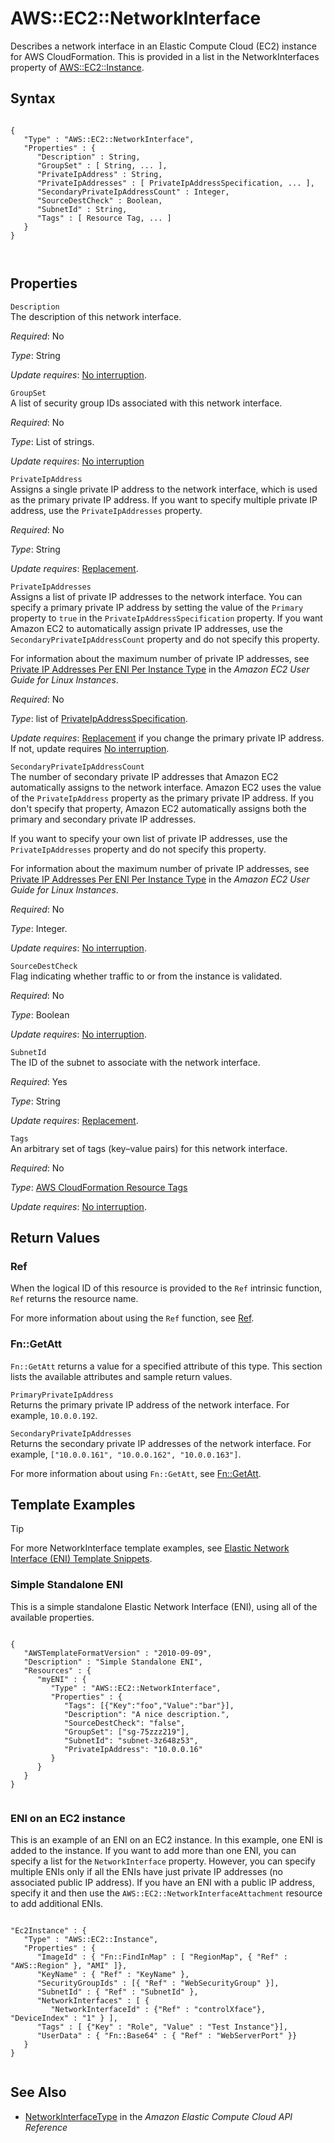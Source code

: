 AWS::EC2::NetworkInterface
==========================

Describes a network interface in an Elastic Compute Cloud (EC2) instance for AWS CloudFormation. This is provided in a list in the NetworkInterfaces property of [AWS::EC2::Instance](aws-properties-ec2-instance.html "AWS::EC2::Instance").

Syntax
------

``` {.programlisting}
      
{
   "Type" : "AWS::EC2::NetworkInterface",
   "Properties" : {
      "Description" : String,
      "GroupSet" : [ String, ... ],
      "PrivateIpAddress" : String,
      "PrivateIpAddresses" : [ PrivateIpAddressSpecification, ... ],
      "SecondaryPrivateIpAddressCount" : Integer,
      "SourceDestCheck" : Boolean,
      "SubnetId" : String,
      "Tags" : [ Resource Tag, ... ]
   }
}
      
    
```

Properties
----------

 `Description`   
The description of this network interface.

*Required*: No

*Type*: String

*Update requires*: [No interruption](using-cfn-updating-stacks-update-behaviors.html#update-no-interrupt).

 `GroupSet`   
A list of security group IDs associated with this network interface.

*Required*: No

*Type*: List of strings.

*Update requires*: [No interruption](using-cfn-updating-stacks-update-behaviors.html#update-no-interrupt)

 `PrivateIpAddress`   
Assigns a single private IP address to the network interface, which is used as the primary private IP address. If you want to specify multiple private IP address, use the `PrivateIpAddresses` property.

*Required*: No

*Type*: String

*Update requires*: [Replacement](using-cfn-updating-stacks-update-behaviors.html#update-replacement).

 `PrivateIpAddresses`   
Assigns a list of private IP addresses to the network interface. You can specify a primary private IP address by setting the value of the `Primary` property to `true` in the `PrivateIpAddressSpecification` property. If you want Amazon EC2 to automatically assign private IP addresses, use the `SecondaryPrivateIpAddressCount` property and do not specify this property.

For information about the maximum number of private IP addresses, see [Private IP Addresses Per ENI Per Instance Type](http://docs.aws.amazon.com/AWSEC2/latest/UserGuide/using-eni.html#AvailableIpPerENI) in the *Amazon EC2 User Guide for Linux Instances*.

*Required*: No

*Type*: list of [PrivateIpAddressSpecification](aws-properties-ec2-network-interface-privateipspec.html "EC2 Network Interface Private IP Specification").

*Update requires*: [Replacement](using-cfn-updating-stacks-update-behaviors.html#update-replacement) if you change the primary private IP address. If not, update requires [No interruption](using-cfn-updating-stacks-update-behaviors.html#update-no-interrupt).

 `SecondaryPrivateIpAddressCount`   
The number of secondary private IP addresses that Amazon EC2 automatically assigns to the network interface. Amazon EC2 uses the value of the `PrivateIpAddress` property as the primary private IP address. If you don't specify that property, Amazon EC2 automatically assigns both the primary and secondary private IP addresses.

If you want to specify your own list of private IP addresses, use the `PrivateIpAddresses` property and do not specify this property.

For information about the maximum number of private IP addresses, see [Private IP Addresses Per ENI Per Instance Type](http://docs.aws.amazon.com/AWSEC2/latest/UserGuide/using-eni.html#AvailableIpPerENI) in the *Amazon EC2 User Guide for Linux Instances*.

*Required*: No

*Type*: Integer.

*Update requires*: [No interruption](using-cfn-updating-stacks-update-behaviors.html#update-no-interrupt).

 `SourceDestCheck`   
Flag indicating whether traffic to or from the instance is validated.

*Required*: No

*Type*: Boolean

*Update requires*: [No interruption](using-cfn-updating-stacks-update-behaviors.html#update-no-interrupt).

 `SubnetId`   
The ID of the subnet to associate with the network interface.

*Required*: Yes

*Type*: String

*Update requires*: [Replacement](using-cfn-updating-stacks-update-behaviors.html#update-replacement).

 `Tags`   
An arbitrary set of tags (key–value pairs) for this network interface.

*Required*: No

*Type*: [AWS CloudFormation Resource Tags](aws-properties-resource-tags.html "AWS CloudFormation Resource Tags Type")

*Update requires*: [No interruption](using-cfn-updating-stacks-update-behaviors.html#update-no-interrupt).

Return Values
-------------

### Ref

When the logical ID of this resource is provided to the `Ref` intrinsic function, `Ref` returns the resource name.

For more information about using the `Ref` function, see [Ref](intrinsic-function-reference-ref.html "Ref").

### Fn::GetAtt

`Fn::GetAtt` returns a value for a specified attribute of this type. This section lists the available attributes and sample return values.

 `PrimaryPrivateIpAddress`   
Returns the primary private IP address of the network interface. For example, `10.0.0.192`.

 `SecondaryPrivateIpAddresses`   
Returns the secondary private IP addresses of the network interface. For example, `["10.0.0.161", "10.0.0.162", "10.0.0.163"]`.

For more information about using `Fn::GetAtt`, see [Fn::GetAtt](intrinsic-function-reference-getatt.html "Fn::GetAtt").

Template Examples
-----------------

Tip

For more NetworkInterface template examples, see [Elastic Network Interface (ENI) Template Snippets](quickref-ec2.html#cfn-template-snippets-eni "Elastic Network Interface (ENI) Template Snippets").

### Simple Standalone ENI

This is a simple standalone Elastic Network Interface (ENI), using all of the available properties.

``` {.programlisting}
        
{
   "AWSTemplateFormatVersion" : "2010-09-09",
   "Description" : "Simple Standalone ENI",
   "Resources" : {
      "myENI" : {
         "Type" : "AWS::EC2::NetworkInterface",
         "Properties" : {
            "Tags": [{"Key":"foo","Value":"bar"}],
            "Description": "A nice description.",
            "SourceDestCheck": "false",
            "GroupSet": ["sg-75zzz219"],
            "SubnetId": "subnet-3z648z53",
            "PrivateIpAddress": "10.0.0.16"
         }
      }
   }
}        
      
```

### ENI on an EC2 instance

This is an example of an ENI on an EC2 instance. In this example, one ENI is added to the instance. If you want to add more than one ENI, you can specify a list for the `NetworkInterface` property. However, you can specify multiple ENIs only if all the ENIs have just private IP addresses (no associated public IP address). If you have an ENI with a public IP address, specify it and then use the `AWS::EC2::NetworkInterfaceAttachment` resource to add additional ENIs.

``` {.programlisting}
        
"Ec2Instance" : {
   "Type" : "AWS::EC2::Instance",
   "Properties" : {
      "ImageId" : { "Fn::FindInMap" : [ "RegionMap", { "Ref" : "AWS::Region" }, "AMI" ]},
      "KeyName" : { "Ref" : "KeyName" },
      "SecurityGroupIds" : [{ "Ref" : "WebSecurityGroup" }],
      "SubnetId" : { "Ref" : "SubnetId" },
      "NetworkInterfaces" : [ {
         "NetworkInterfaceId" : {"Ref" : "controlXface"}, "DeviceIndex" : "1" } ],
      "Tags" : [ {"Key" : "Role", "Value" : "Test Instance"}],
      "UserData" : { "Fn::Base64" : { "Ref" : "WebServerPort" }}
   }
}        
      
```

See Also
--------

-   [NetworkInterfaceType](http://docs.aws.amazon.com/AWSEC2/latest/APIReference/ApiReference-ItemType-NetworkInterfaceType.html) in the *Amazon Elastic Compute Cloud API Reference*


